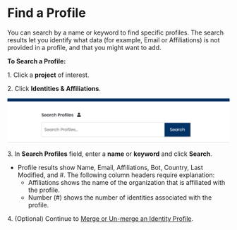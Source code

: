 # Find a Profile

You can search by a name or keyword to find specific profiles. The search results let you identify what data (for example, Email or Affiliations) is not provided in a profile, and that you might want to add.

**To Search a Profile:**

1\. Click a **project** of interest.

2\. Click **Identities & Affiliations**.

![](../../.gitbook/assets/18088122.png)

3\. In **Search Profiles** field, enter a **name** or **keyword** and click **Search**.

* Profile results show Name, Email, Affiliations, Bot, Country, Last Modified, and #. The following column headers require explanation:
  * Affiliations shows the name of the organization that is affiliated with the profile.
  * Number (#) shows the number of identities associated with the profile.

4\. (Optional) Continue to [Merge or Un-merge an Identity Profile](merge-or-unmerge-an-identity-profile.md).
